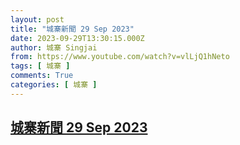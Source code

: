 ```yaml
---
layout: post
title: "城寨新聞 29 Sep 2023"
date: 2023-09-29T13:30:15.000Z
author: 城寨 Singjai
from: https://www.youtube.com/watch?v=vlLjQ1hNeto
tags: [ 城寨 ]
comments: True
categories: [ 城寨 ]
---
```

<!--1695994215000-->
[城寨新聞 29 Sep 2023](https://www.youtube.com/watch?v=vlLjQ1hNeto)
------

<div>

</div>
